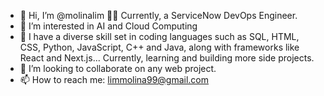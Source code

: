 - 👋 Hi, I’m @molinalim 👩‍💻 Currently, a ServiceNow DevOps Engineer.
- 🤖 I’m interested in AI and Cloud Computing
- 🌱 I have a diverse skill set in coding languages such as SQL, HTML, CSS, Python, JavaScript, C++ and Java, along with frameworks like React and Next.js... Currently, learning and building more side projects. 
- 💞️ I’m looking to collaborate on any web project. 
- 📫 How to reach me: limmolina99@gmail.com

<!---
molinalim/molinalim is a ✨ special ✨ repository because its `README.md` (this file) appears on your GitHub profile.
You can click the Preview link to take a look at your changes.
--->
